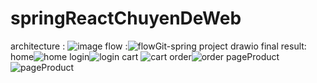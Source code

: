 # springReactChuyenDeWeb
architecture :
![image](https://github.com/thuanWorkspace/springReactChuyenDeWeb/assets/117074155/1908af4f-4a69-4021-91bc-85e2a5c3fd3f)
flow :![flowGit-spring project drawio](https://github.com/thuanWorkspace/springReactChuyenDeWeb/assets/117074155/9e7cd7b9-0a6d-4735-bc68-200968b87bc9)
final result:
home![home](https://github.com/thuanWorkspace/springReactChuyenDeWeb/assets/117074155/9c30df3b-e7dd-4aa9-a891-8bb3a80a0dfa)
login![login](https://github.com/thuanWorkspace/springReactChuyenDeWeb/assets/117074155/e5e13b7c-ae8d-43d2-80a7-c5ff3430b305)
cart ![cart](https://github.com/thuanWorkspace/springReactChuyenDeWeb/assets/117074155/cd25a2a2-bcdb-416c-9b9d-af36279f8be1)
order![order](https://github.com/thuanWorkspace/springReactChuyenDeWeb/assets/117074155/29d362ad-3984-4560-917b-c66954399412)
pageProduct![pageProduct](https://github.com/thuanWorkspace/springReactChuyenDeWeb/assets/117074155/d6fb98e9-4581-491a-b913-12f9eb87bc1c)

